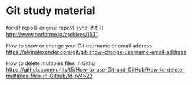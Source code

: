 # Git study material

fork한 repo를 original repo와 sync 맞추기
http://www.notforme.kr/archives/1631

How to show or change your Git username or email address </br>
https://alvinalexander.com/git/git-show-change-username-email-address

How to delete multiples files in Githu </br>
https://github.community/t5/How-to-use-Git-and-GitHub/How-to-delete-multiples-files-in-Github/td-p/4623
